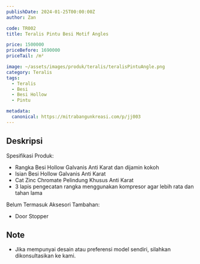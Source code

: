 ```yaml
---
publishDate: 2024-01-25T00:00:00Z
author: Zan

code: TR002
title: Teralis Pintu Besi Motif Angles

price: 1500000
priceBefore: 1690000
priceTail: /m²

image: ~/assets/images/produk/teralis/teralisPintuAngle.png
category: Teralis
tags:
  - Teralis
  - Besi
  - Besi Hollow
  - Pintu

metadata:
  canonical: https://mitrabangunkreasi.com/p/jj003
---
```


## Deskripsi

Spesifikasi Produk:
- Rangka Besi Hollow Galvanis Anti Karat dan dijamin kokoh
- Isian Besi Hollow Galvanis Anti Karat
- Cat Zinc Chromate Pelindung Khusus Anti Karat
- 3 lapis pengecatan rangka menggunakan kompresor agar lebih rata dan tahan lama

Belum Termasuk Aksesori Tambahan:
- Door Stopper

## Note
- Jika mempunyai desain atau preferensi model sendiri, silahkan dikonsultasikan ke kami.